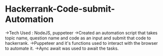 # Hackerrank-Code-submit-Automation
->Tech Used : NodeJS, puppeteer
->Created an automation script that takes topic name, question name and code as an input and submit that code to hackerrank.
->Puppeteer and it's functions used to interact with the browser to automate it.
->Aync await was used to await the tasks.
